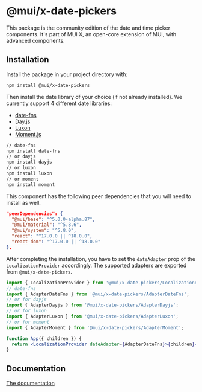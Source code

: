 # @mui/x-date-pickers

This package is the community edition of the date and time picker components.
It's part of MUI X, an open-core extension of MUI, with advanced components.

## Installation

Install the package in your project directory with:

```bash
npm install @mui/x-date-pickers
```

Then install the date library of your choice (if not already installed).
We currently support 4 different date libraries:

- [date-fns](https://date-fns.org/)
- [Day.js](https://day.js.org/)
- [Luxon](https://moment.github.io/luxon/#/)
- [Moment.js](https://momentjs.com/)

```bash
// date-fns
npm install date-fns
// or dayjs
npm install dayjs
// or luxon
npm install luxon
// or moment
npm install moment
```

This component has the following peer dependencies that you will need to install as well.

```json
"peerDependencies": {
  "@mui/base": "^5.0.0-alpha.87",
  "@mui/material": "^5.8.6",
  "@mui/system": "^5.8.0",
  "react": "^17.0.0 || ^18.0.0",
  "react-dom": "^17.0.0 || ^18.0.0"
},
```

After completing the installation, you have to set the `dateAdapter` prop of the `LocalizationProvider` accordingly.
The supported adapters are exported from `@mui/x-date-pickers`.

```jsx
import { LocalizationProvider } from '@mui/x-date-pickers/LocalizationProvider';
// date-fns
import { AdapterDateFns } from '@mui/x-date-pickers/AdapterDateFns';
// or for dayjs
import { AdapterDayjs } from '@mui/x-date-pickers/AdapterDayjs';
// or for luxon
import { AdapterLuxon } from '@mui/x-date-pickers/AdapterLuxon';
// or for moment
import { AdapterMoment } from '@mui/x-date-pickers/AdapterMoment';

function App({ children }) {
  return <LocalizationProvider dateAdapter={AdapterDateFns}>{children}</LocalizationProvider>;
}
```

## Documentation

[The documentation](https://mui.com/x/react-date-pickers/getting-started/)
